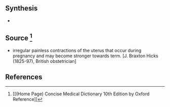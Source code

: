 ## Synthesis
- 
## Source [^1]
- irregular painless contractions of the uterus that occur during pregnancy and may become stronger towards term. \[J. Braxton Hicks (1825-97), British obstetrician]
## References

[^1]: [[(Home Page) Concise Medical Dictionary 10th Edition by Oxford Reference]]